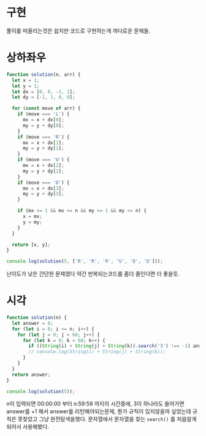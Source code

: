 # 구현

풀이를 떠올리는것은 쉽지만 코드로 구현하는게 까다로운 문제들.

# 상하좌우

```javascript
function solution(n, arr) {
  let x = 1;
  let y = 1;
  let dx = [0, 0, -1, 1];
  let dy = [-1, 1, 0, 0];

  for (const move of arr) {
    if (move === 'L') {
      mx = x + dx[0];
      my = y + dy[0];
    }
    if (move === 'R') {
      mx = x + dx[1];
      my = y + dy[1];
    }
    if (move === 'U') {
      mx = x + dx[2];
      my = y + dy[2];
    }
    if (move === 'D') {
      mx = x + dx[3];
      my = y + dy[3];
    }

    if (mx >= 1 && mx <= n && my >= 1 && my <= n) {
      x = mx;
      y = my;
    }
  }

  return [x, y];
}

console.log(solution(5, ['R', 'R', 'R', 'U', 'D', 'D']));
```

난이도가 낮은 간단한 문제였다 약간 반복되는코드를 좀더 줄인다면 더 좋을듯.

# 시각

```javascript
function solution(n) {
  let answer = 0;
  for (let i = 0; i <= n; i++) {
    for (let j = 0; j < 60; j++) {
      for (let k = 0; k < 60; k++) {
        if ((String(i) + String(j) + String(k)).search('3') !== -1) answer++;
        // console.log(String(i) + String(j) + String(k));
      }
    }
  }
  return answer;
}

console.log(solution(5));
```

n이 입력되면 00:00:00 부터 n:59:59 까지의 시간중에, 3이 하나라도 들어가면 answer를 +1 해서 answer를 리턴해야되는문제, 뭔가 규칙이 있지않을까 싶었는데 규칙은 못찾았고 그냥 완전탐색을했다. 문자열에서 문자열을 찾는 `search()` 를 처음알게되어서 사용해봤다.
